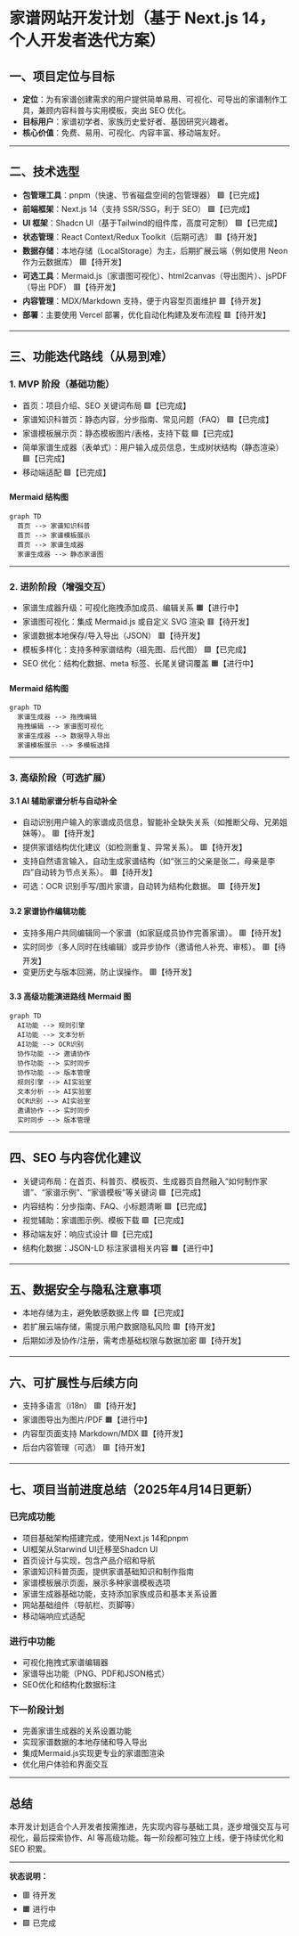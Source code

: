# 家谱网站开发计划（基于 Next.js 14，个人开发者迭代方案）

## 一、项目定位与目标

- **定位**：为有家谱创建需求的用户提供简单易用、可视化、可导出的家谱制作工具，兼顾内容科普与实用模板，突出 SEO 优化。
- **目标用户**：家谱初学者、家族历史爱好者、基因研究兴趣者。
- **核心价值**：免费、易用、可视化、内容丰富、移动端友好。

---

## 二、技术选型

- **包管理工具**：pnpm（快速、节省磁盘空间的包管理器） 🟩【已完成】
- **前端框架**：Next.js 14（支持 SSR/SSG，利于 SEO） 🟩【已完成】
- **UI 框架**：Shadcn UI（基于Tailwind的组件库，高度可定制） 🟩【已完成】
- **状态管理**：React Context/Redux Toolkit（后期可选） 🟥【待开发】
- **数据存储**：本地存储（LocalStorage）为主，后期扩展云端（例如使用 Neon 作为云数据库） 🟥【待开发】
- **可选工具**：Mermaid.js（家谱图可视化）、html2canvas（导出图片）、jsPDF（导出 PDF） 🟥【待开发】
- **内容管理**：MDX/Markdown 支持，便于内容型页面维护 🟥【待开发】
- **部署**：主要使用 Vercel 部署，优化自动化构建及发布流程 🟥【待开发】

---

## 三、功能迭代路线（从易到难）

### 1. MVP 阶段（基础功能）

- 首页：项目介绍、SEO 关键词布局 🟩【已完成】
- 家谱知识科普页：静态内容，分步指南、常见问题（FAQ） 🟩【已完成】
- 家谱模板展示页：静态模板图片/表格，支持下载 🟩【已完成】
- 简单家谱生成器（表单式）：用户输入成员信息，生成树状结构（静态渲染） 🟩【已完成】
- 移动端适配 🟩【已完成】

#### Mermaid 结构图
```mermaid
graph TD
  首页 --> 家谱知识科普
  首页 --> 家谱模板展示
  首页 --> 家谱生成器
  家谱生成器 --> 静态家谱图
```

---

### 2. 进阶阶段（增强交互）

- 家谱生成器升级：可视化拖拽添加成员、编辑关系 🟧【进行中】
- 家谱图可视化：集成 Mermaid.js 或自定义 SVG 渲染 🟥【待开发】
- 家谱数据本地保存/导入导出（JSON） 🟥【待开发】
- 模板多样化：支持多种家谱结构（祖先图、后代图） 🟩【已完成】
- SEO 优化：结构化数据、meta 标签、长尾关键词覆盖 🟧【进行中】

#### Mermaid 结构图
```mermaid
graph TD
  家谱生成器 --> 拖拽编辑
  拖拽编辑 --> 家谱图可视化
  家谱生成器 --> 数据导入导出
  家谱模板展示 --> 多模板选择
```

---

### 3. 高级阶段（可选扩展）

#### 3.1 AI 辅助家谱分析与自动补全

- 自动识别用户输入的家谱成员信息，智能补全缺失关系（如推断父母、兄弟姐妹等）。 🟥【待开发】
- 提供家谱结构优化建议（如检测重复、异常关系）。 🟥【待开发】
- 支持自然语言输入，自动生成家谱结构（如“张三的父亲是张二，母亲是李四”自动转为节点关系）。 🟥【待开发】
- 可选：OCR 识别手写/图片家谱，自动转为结构化数据。 🟥【待开发】

#### 3.2 家谱协作编辑功能

- 支持多用户共同编辑同一个家谱（如家庭成员协作完善家谱）。 🟥【待开发】
- 实时同步（多人同时在线编辑）或异步协作（邀请他人补充、审核）。 🟥【待开发】
- 变更历史与版本回溯，防止误操作。 🟥【待开发】

#### 3.3 高级功能演进路线 Mermaid 图

```mermaid
graph TD
  AI功能 --> 规则引擎
  AI功能 --> 文本分析
  AI功能 --> OCR识别
  协作功能 --> 邀请协作
  协作功能 --> 实时同步
  协作功能 --> 版本管理
  规则引擎 --> AI实验室
  文本分析 --> AI实验室
  OCR识别 --> AI实验室
  邀请协作 --> 实时同步
  实时同步 --> 版本管理
```

---

## 四、SEO 与内容优化建议

- 关键词布局：在首页、科普页、模板页、生成器页自然融入“如何制作家谱”、“家谱示例”、“家谱模板”等关键词 🟩【已完成】
- 内容结构：分步指南、FAQ、小标题清晰 🟩【已完成】
- 视觉辅助：家谱图示例、模板下载 🟩【已完成】
- 移动端友好：响应式设计 🟩【已完成】
- 结构化数据：JSON-LD 标注家谱相关内容 🟧【进行中】

---

## 五、数据安全与隐私注意事项

- 本地存储为主，避免敏感数据上传 🟩【已完成】
- 若扩展云端存储，需提示用户数据隐私风险 🟥【待开发】
- 后期如涉及协作/注册，需考虑基础权限与数据加密 🟥【待开发】

---

## 六、可扩展性与后续方向

- 支持多语言（i18n） 🟥【待开发】
- 家谱图导出为图片/PDF 🟧【进行中】
- 内容型页面支持 Markdown/MDX 🟥【待开发】
- 后台内容管理（可选） 🟥【待开发】

---

## 七、项目当前进度总结（2025年4月14日更新）

### 已完成功能
- 项目基础架构搭建完成，使用Next.js 14和pnpm
- UI框架从Starwind UI迁移至Shadcn UI
- 首页设计与实现，包含产品介绍和导航
- 家谱知识科普页面，提供家谱基础知识和制作指南
- 家谱模板展示页面，展示多种家谱模板选项
- 家谱生成器基础功能，支持添加家族成员和基本关系设置
- 网站基础组件（导航栏、页脚等）
- 移动端响应式适配

### 进行中功能
- 可视化拖拽式家谱编辑器
- 家谱导出功能（PNG、PDF和JSON格式）
- SEO优化和结构化数据标注

### 下一阶段计划
- 完善家谱生成器的关系设置功能
- 实现家谱数据的本地存储和导入导出
- 集成Mermaid.js实现更专业的家谱图渲染
- 优化用户体验和界面交互

---

## 总结

本开发计划适合个人开发者按需推进，先实现内容与基础工具，逐步增强交互与可视化，最后探索协作、AI 等高级功能。每一阶段都可独立上线，便于持续优化和 SEO 积累。

---

**状态说明：**  
- 🟥 待开发  
- 🟧 进行中  
- 🟩 已完成